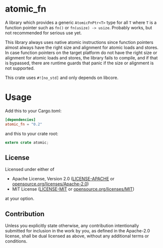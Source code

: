 # atomic_fn
A library which provides a generic `AtomicFnPtr<T>` type for all `T` where `T` is a 
function pointer such as `fn()` or `fn(usize) -> usize`.
Probably works, but not recommended for serious use yet.

This library always uses native atomic instructions since function pointers almost always
have the right size and alignment for atomic loads and stores. 
In case function pointers on the target platform do not have the right size or alignment 
for atomic loads and stores, the library fails to compile, and if that is bypassed, 
there are runtime guards that panic if the size or alignment is not supported.

This crate uses `#![no_std]` and only depends on libcore.

# Usage
Add this to your Cargo.toml:
```toml
[dependencies]
atomic_fn = "0.2"
```
and this to your crate root:
```rust
extern crate atomic;
```

## License
Licensed under either of

* Apache License, Version 2.0
  ([LICENSE-APACHE](LICENSE-APACHE) or [opensource.org/licenses/Apache-2.0](https://opensource.org/licenses/Apache-2.0))
* MIT License
  ([LICENSE-MIT](LICENSE-MIT) or [opensource.org/licenses/MIT](https://opensource.org/licenses/MIT))

at your option.

## Contribution
Unless you explicitly state otherwise, any contribution intentionally submitted
for inclusion in the work by you, as defined in the Apache-2.0 license, shall be
dual licensed as above, without any additional terms or conditions.
